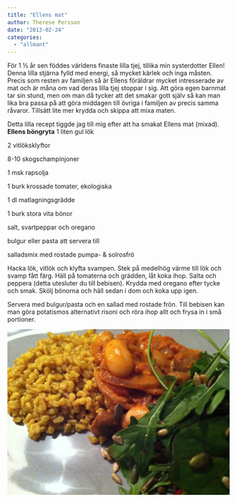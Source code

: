 ```yaml
---
title: "Ellens mat"
author: Therese Persson
date: "2013-02-24"
categories: 
  - "allmant"
---
```


För 1 ½ år sen föddes världens finaste lilla tjej, tillika min systerdotter Ellen! Denna lilla stjärna fylld med energi, så mycket kärlek och inga måsten. Precis som resten av familjen så är Ellens föräldrar mycket intresserade av mat och är måna om vad deras lilla tjej stoppar i sig. Att göra egen barnmat tar sin stund, men om man då tycker att det smakar gott själv så kan man lika bra passa på att göra middagen till övriga i familjen av precis samma råvaror. Tillsätt lite mer krydda och skippa att mixa maten.

Detta lilla recept tiggde jag till mig efter att ha smakat Ellens mat (mixad). **Ellens böngryta** 1 liten gul lök

2 vitlöksklyftor

8-10 skogschampinjoner

1 msk rapsolja

1 burk krossade tomater, ekologiska

1 dl matlagningsgrädde

1 burk stora vita bönor

salt, svartpeppar och oregano

bulgur eller pasta att servera till

salladsmix med rostade pumpa- & solrosfrö

Hacka lök, vitlök och klyfta svampen. Stek på medelhög värme till lök och svamp fått färg. Häll på tomaterna och grädden, låt koka ihop. Salta och peppera (detta utesluter du till bebisen). Krydda med oregano efter tycke och smak. Skölj bönorna och häll sedan i dom och koka upp igen.

Servera med bulgur/pasta och en sallad med rostade frön. Till bebisen kan man göra potatismos alternativt risoni och röra ihop allt och frysa in i små portioner.  
  
![20130224-213354.jpg](/static/img/20130224-213354.jpg)
